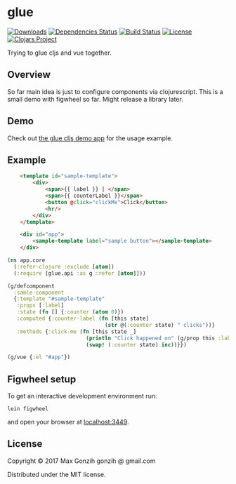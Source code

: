 # glue

[![Downloads](https://jarkeeper.com/Gonzih/glue/downloads.svg)](https://jarkeeper.com/Gonzih/glue)
[![Dependencies Status](http://jarkeeper.com/Gonzih/glue/status.svg)](https://jarkeeper.com/Gonzih/glue)
[![Build Status](https://travis-ci.org/Gonzih/glue.svg?branch=master)](https://travis-ci.org/Gonzih/glue)
[![License](http://img.shields.io/:license-mit-blue.svg)](https://github.com/Gonzih/glue/blob/master/LICENSE.md)
[![Clojars Project](https://img.shields.io/clojars/v/glue.svg)](http://clojars.org/glue)

Trying to glue cljs and vue together.

## Overview

So far main idea is just to configure components via clojurescript.
This is a small demo with figwheel so far.
Might release a library later.

## Demo

Check out [the glue cljs demo app](https://github.com/Gonzih/glue-demo) for the usage example.

## Example

```html
    <template id="sample-template">
        <div>
            <span>{{ label }} | </span>
            <span>{{ counterLabel }}</span>
            <button @click="clickMe">Click</button>
            <hr/>
        </div>
    </template>

    <div id="app">
        <sample-template label="sample button"></sample-template>
    </div>
```

```clojure
(ns app.core
  (:refer-clojure :exclude [atom])
  (:require [glue.api :as g :refer [atom]]))

(g/defcomponent
  :samle-component
  {:template "#sample-template"
   :props [:label]
   :state (fn [] {:counter (atom 0)})
   :computed {:counter-label (fn [this state]
                               (str @(:counter state) " clicks"))}
   :methods {:click-me (fn [this state _]
                         (println "Click happened on" (g/prop this :label))
                         (swap! (:counter state) inc))}})

(g/vue {:el "#app"})
```

## Figwheel setup

To get an interactive development environment run:

    lein figwheel

and open your browser at [localhost:3449](http://localhost:3449/).

## License

Copyright © 2017 Max Gonzih gonzih @ gmail.com

Distributed under the MIT license.
